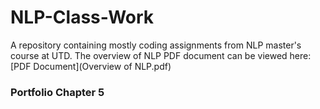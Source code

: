 # NLP-Class-Work
A repository containing mostly coding assignments from NLP master's course at UTD. The overview of NLP PDF document can be viewed here: [PDF Document](Overview of NLP.pdf)

### Portfolio Chapter 5
